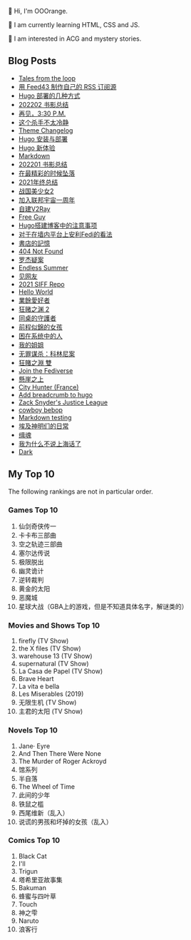🍊 Hi, I'm OOOrange.

🌱 I am currently learning HTML, CSS and JS.

👀 I am interested in ACG and mystery stories.

## Blog Posts

<!-- BLOG-POST-LIST:START -->
- [Tales from the loop](https://blog.notomorrow.club/posts/2022/04/2022040401/)
- [用 Feed43 制作自己的 RSS 订阅源](https://tech.notomorrow.club/posts/2022031201/)
- [Hugo 部署的几种方式](https://tech.notomorrow.club/posts/2022030801/)
- [202202 书影总结](https://blog.notomorrow.club/posts/2022/03/2022030701/)
- [再见，3:30 P.M.](https://blog.notomorrow.club/posts/2022/03/2022030401/)
- [这个杀手不太冷静](https://blog.notomorrow.club/posts/2022/02/2022022801/)
- [Theme Changelog](https://tech.notomorrow.club/posts/2022022401/)
- [Hugo 安装与部署](https://tech.notomorrow.club/posts/2022022101/)
- [Hugo 新体验](https://tech.notomorrow.club/posts/2022022001/)
- [Markdown](https://tech.notomorrow.club/posts/2022021501/)
- [202201 书影总结](https://blog.notomorrow.club/posts/2022/02/2022020701/)
- [在最精彩的时候坠落](https://blog.notomorrow.club/posts/2022/01/2022012901/)
- [2021年终总结](https://blog.notomorrow.club/posts/2022/01/2022010201/)
- [战国美少女2](https://blog.notomorrow.club/posts/2021/10/2021102801/)
- [加入联邦宇宙一周年](https://blog.notomorrow.club/posts/2021/10/2021102101/)
- [自建V2Ray](https://blog.notomorrow.club/posts/2021/09/2021091201/)
- [Free Guy](https://blog.notomorrow.club/posts/2021/09/2021090701/)
- [Hugo搭建博客中的注意事项](https://blog.notomorrow.club/posts/2021/09/2021090401/)
- [对于在墙内平台上安利Fedi的看法](https://blog.notomorrow.club/posts/2021/09/2021090201/)
- [書店的記憶](https://blog.notomorrow.club/posts/2021/08/2021083001/)
- [404 Not Found](https://blog.notomorrow.club/posts/2021/08/2021082902/)
- [罗杰疑案](https://blog.notomorrow.club/posts/2021/08/2021082901/)
- [Endless Summer](https://blog.notomorrow.club/posts/2021/08/2021081001/)
- [见网友](https://blog.notomorrow.club/posts/2021/07/2021070701/)
- [2021 SIFF Repo](https://blog.notomorrow.club/posts/2021/06/2021062601/)
- [Hello World](https://blog.notomorrow.club/posts/2021/06/2021061301/)
- [業餘愛好者](https://blog.notomorrow.club/posts/2021/06/2021061202/)
- [狂赌之渊 2](https://blog.notomorrow.club/posts/2021/06/2021061201/)
- [同桌的守護者](https://blog.notomorrow.club/posts/2021/06/2021061203/)
- [前程似錦的女孩](https://blog.notomorrow.club/posts/2021/06/2021061101/)
- [困在系统中的人](https://blog.notomorrow.club/posts/2021/06/2021061102/)
- [我的姐姐](https://blog.notomorrow.club/posts/2021/05/2021053001/)
- [无罪谋杀：科林尼案](https://blog.notomorrow.club/posts/2021/05/2021052801/)
- [狂賭之淵 雙](https://blog.notomorrow.club/posts/2021/05/2021052101/)
- [Join the Fediverse](https://blog.notomorrow.club/posts/2021/05/2021052102/)
- [懸崖之上](https://blog.notomorrow.club/posts/2021/05/2021051501/)
- [City Hunter &lpar;France&rpar;](https://blog.notomorrow.club/posts/2021/05/2021051301/)
- [Add breadcrumb to hugo](https://blog.notomorrow.club/posts/2021/05/2021050801/)
- [Zack Snyder&#39;s Justice League](https://blog.notomorrow.club/posts/2021/05/2021050602/)
- [cowboy bebop](https://blog.notomorrow.club/posts/2021/05/2021050603/)
- [Markdown testing](https://blog.notomorrow.club/posts/2021/05/2021050601/)
- [埃及神明们的日常](https://blog.notomorrow.club/posts/2021/04/2021041701/)
- [缉魂](https://blog.notomorrow.club/posts/2021/03/2021032001/)
- [我为什么不说上海话了](https://blog.notomorrow.club/posts/2021/03/2021031101/)
- [Dark](https://blog.notomorrow.club/posts/2021/03/2021092001/)
<!-- BLOG-POST-LIST:END -->

## My Top 10

The following rankings are not in particular order.

### Games Top 10

1. 仙剑奇侠传一
2. 卡卡布三部曲
3. 空之轨迹三部曲
4. 塞尔达传说
5. 极限脱出
6. 幽灵诡计
7. 逆转裁判
8. 黄金的太阳
9. 恶魔城
10. 星球大战（GBA上的游戏，但是不知道具体名字，解谜类的）

### Movies and Shows Top 10

1. firefly (TV Show)
2. the X files (TV Show)
3. warehouse 13 (TV Show)
4. supernatural (TV Show)
5. La Casa de Papel (TV Show)
6. Brave Heart
7. La vita e bella
8. Les Miserables (2019)
9. 无限生机 (TV Show)
10. 主君的太阳 (TV Show)

### Novels Top 10

1. Jane· Eyre
2. And Then There Were None
3. The Murder of Roger Ackroyd
4. 馆系列
5. 半自落
6. The Wheel of Time
7. 此间的少年
8. 铁鼠之槛
9. 西尾维新（乱入）
10. 说谎的男孩和坏掉的女孩（乱入）

### Comics Top 10

1. Black Cat
2. I'll
3. Trigun
4. 塔希里亚故事集
5. Bakuman
6. 蜂蜜与四叶草
7. Touch
8. 神之雫
9. Naruto
10. 浪客行
